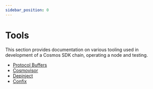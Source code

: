 ```yaml
---
sidebar_position: 0
---
```


# Tools

This section provides documentation on various tooling used in development of a Cosmos SDK chain, operating a node and testing. 

* [Protocol Buffers](./00-protobuf.md)
* [Cosmovisor](./01-cosmovisor.md)
* [Depinject](./02-depinject.md)
* [Confix](./03-confix.md)
